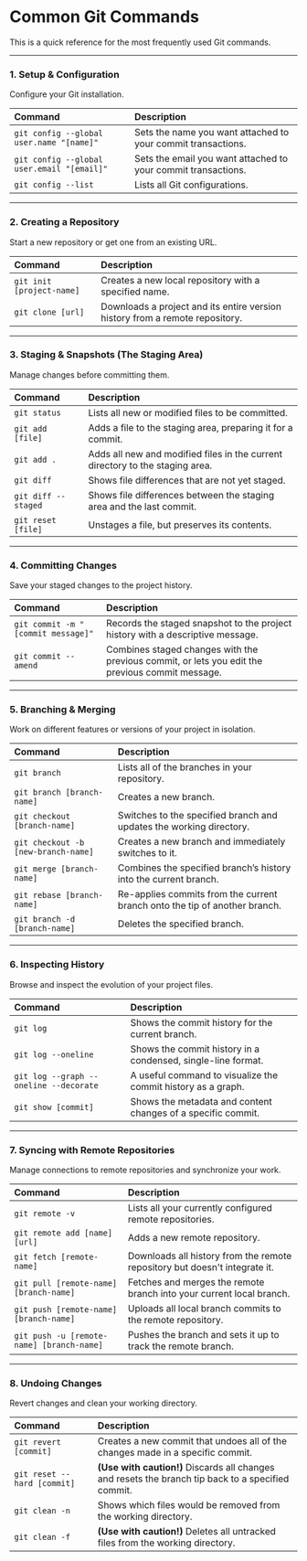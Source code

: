# Common Git Commands

This is a quick reference for the most frequently used Git commands.

---

### 1. Setup & Configuration

Configure your Git installation.

| Command                                      | Description                                                  |
| :------------------------------------------- | :----------------------------------------------------------- |
| `git config --global user.name "[name]"`     | Sets the name you want attached to your commit transactions.   |
| `git config --global user.email "[email]"` | Sets the email you want attached to your commit transactions.  |
| `git config --list`                          | Lists all Git configurations.                                |

---

### 2. Creating a Repository

Start a new repository or get one from an existing URL.

| Command                     | Description                                                          |
| :-------------------------- | :------------------------------------------------------------------- |
| `git init [project-name]`   | Creates a new local repository with a specified name.                |
| `git clone [url]`           | Downloads a project and its entire version history from a remote repository. |

---

### 3. Staging & Snapshots (The Staging Area)

Manage changes before committing them.

| Command                | Description                                                          |
| :--------------------- | :------------------------------------------------------------------- |
| `git status`           | Lists all new or modified files to be committed.                     |
| `git add [file]`       | Adds a file to the staging area, preparing it for a commit.          |
| `git add .`            | Adds all new and modified files in the current directory to the staging area. |
| `git diff`             | Shows file differences that are not yet staged.                      |
| `git diff --staged`    | Shows file differences between the staging area and the last commit. |
| `git reset [file]`     | Unstages a file, but preserves its contents.                         |

---

### 4. Committing Changes

Save your staged changes to the project history.

| Command                               | Description                                                                    |
| :------------------------------------ | :----------------------------------------------------------------------------- |
| `git commit -m "[commit message]"`    | Records the staged snapshot to the project history with a descriptive message. |
| `git commit --amend`                  | Combines staged changes with the previous commit, or lets you edit the previous commit message. |

---

### 5. Branching & Merging

Work on different features or versions of your project in isolation.

| Command                             | Description                                                          |
| :---------------------------------- | :------------------------------------------------------------------- |
| `git branch`                        | Lists all of the branches in your repository.                        |
| `git branch [branch-name]`          | Creates a new branch.                                                |
| `git checkout [branch-name]`        | Switches to the specified branch and updates the working directory.  |
| `git checkout -b [new-branch-name]` | Creates a new branch and immediately switches to it.                 |
| `git merge [branch-name]`           | Combines the specified branch’s history into the current branch.     |
| `git rebase [branch-name]`          | Re-applies commits from the current branch onto the tip of another branch. |
| `git branch -d [branch-name]`       | Deletes the specified branch.                                        |

---

### 6. Inspecting History

Browse and inspect the evolution of your project files.

| Command                                   | Description                                                          |
| :---------------------------------------- | :------------------------------------------------------------------- |
| `git log`                                 | Shows the commit history for the current branch.                     |
| `git log --oneline`                       | Shows the commit history in a condensed, single-line format.         |
| `git log --graph --oneline --decorate`    | A useful command to visualize the commit history as a graph.         |
| `git show [commit]`                       | Shows the metadata and content changes of a specific commit.         |

---

### 7. Syncing with Remote Repositories

Manage connections to remote repositories and synchronize your work.

| Command                                  | Description                                                                    |
| :--------------------------------------- | :----------------------------------------------------------------------------- |
| `git remote -v`                          | Lists all your currently configured remote repositories.                       |
| `git remote add [name] [url]`            | Adds a new remote repository.                                                  |
| `git fetch [remote-name]`                | Downloads all history from the remote repository but doesn't integrate it.     |
| `git pull [remote-name] [branch-name]`   | Fetches and merges the remote branch into your current local branch.           |
| `git push [remote-name] [branch-name]`   | Uploads all local branch commits to the remote repository.                     |
| `git push -u [remote-name] [branch-name]`| Pushes the branch and sets it up to track the remote branch.                   |

---

### 8. Undoing Changes

Revert changes and clean your working directory.

| Command                   | Description                                                                    |
| :------------------------ | :----------------------------------------------------------------------------- |
| `git revert [commit]`     | Creates a new commit that undoes all of the changes made in a specific commit. |
| `git reset --hard [commit]` | **(Use with caution!)** Discards all changes and resets the branch tip back to a specified commit. |
| `git clean -n`            | Shows which files would be removed from the working directory.                 |
| `git clean -f`            | **(Use with caution!)** Deletes all untracked files from the working directory.  |